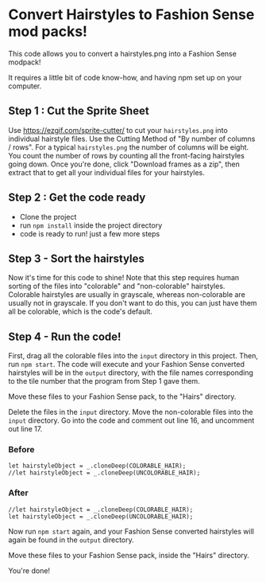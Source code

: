 # Convert Hairstyles to Fashion Sense mod packs!

This code allows you to convert a hairstyles.png into a Fashion Sense modpack!

It requires a little bit of code know-how, and having npm set up on your computer.


## Step 1 : Cut the Sprite Sheet
Use https://ezgif.com/sprite-cutter/ to cut your `hairstyles.png` into individual
hairstyle files. Use the Cutting Method of "By number of columns / rows". For a
typical `hairstyles.png` the number of columns will be eight. You count the number
of rows by counting all the front-facing hairstyles going down. Once you're done,
click "Download frames as a zip", then extract that to get all your individual
files for your hairstyles.

## Step 2 : Get the code ready
- Clone the project
- run `npm install` inside the project directory
- code is ready to run! just a few more steps

## Step 3 - Sort the hairstyles
Now it's time for this code to shine! Note that this step requires human sorting
of the files into "colorable" and "non-colorable" hairstyles. Colorable
hairstyles are usually in grayscale, whereas non-colorable are usually not in
grayscale. If you don't want to do this, you can just have them all be colorable,
which is the code's default.

## Step 4 - Run the code!
First, drag all the colorable files into the `input` directory in this project.
Then, run `npm start`. The code will execute and your Fashion Sense converted
hairstyles will be in the `output` directory, with the file names corresponding
to the tile number that the program from Step 1 gave them.

Move these files to your Fashion Sense pack, to the "Hairs" directory.

Delete the files in the `input` directory.
Move the non-colorable files into the `input` directory.
Go into the code and comment out line 16, and uncomment out line 17.

### Before
```
let hairstyleObject = _.cloneDeep(COLORABLE_HAIR);
//let hairstyleObject = _.cloneDeep(UNCOLORABLE_HAIR);
```

### After
```
//let hairstyleObject = _.cloneDeep(COLORABLE_HAIR);
let hairstyleObject = _.cloneDeep(UNCOLORABLE_HAIR);
```

Now run `npm start` again, and your Fashion Sense converted hairstyles will again
be found in the `output` directory.

Move these files to your Fashion Sense pack, inside the "Hairs" directory.

You're done! 
